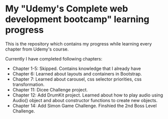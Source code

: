 # My "Udemy's Complete web development bootcamp" learning progress

This is the repository which contains my progress while learning every chapter from Udemy's course.

Currently I have completed following chapters:
* Chapter 1-5: Skipped. Contains knowledge that I already have
* Chapter 6: Learned about layouts and containers in Bootstrap.
* Chapter 7: Learned about carousel, css selector priorities, css transformation.
* Chapter 11: Dicee Challenge project.
* Chapter 12: Add DrumKit project. Learned about how to play audio using Audio() object and about constructor functions to create new objects.
* Chapter 14: Add Simon Game Challenge. Finshied the 2nd Boss Level Challenge.
